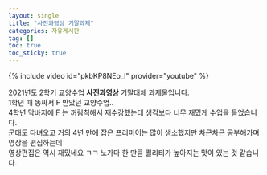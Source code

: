 ```yaml
---
layout: single
title: "사진과영상 기말과제"
categories: 자유게시판
tag: []
toc: true
toc_sticky: true
---
```


{% include video id="pkbKP8NEo_I" provider="youtube" %}

2021년도 2학기 교양수업 **사진과영상** 기말대체 과제물입니다.  
1학년 때 똥싸서 F 받았던 교양수업..  
4학년 막바지에 F 는 꺼림칙해서 재수강했는데 생각보다 너무 재밌게 수업을 들었습니다.  
군대도 다녀오고 거의 4년 만에 잡은 프리미어는 많이 생소했지만 차근차근 공부해가며 영상을 편집하는데  
영상편집은 역시 재밌네요 ㅋㅋ 노가다 한 만큼 퀄리티가 높아지는 맛이 있는 것 같습니다.